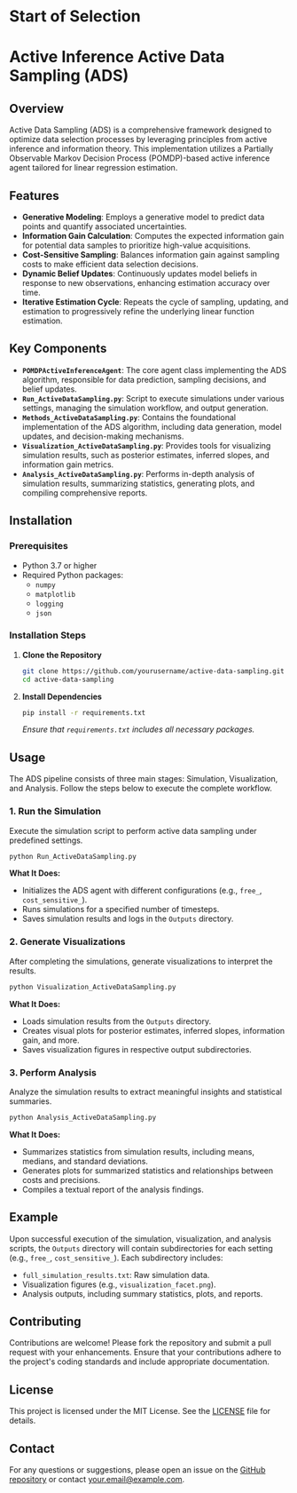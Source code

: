 # Start of Selection
# Active Inference Active Data Sampling (ADS)

## Overview

Active Data Sampling (ADS) is a comprehensive framework designed to optimize data selection processes by leveraging principles from active inference and information theory. This implementation utilizes a Partially Observable Markov Decision Process (POMDP)-based active inference agent tailored for linear regression estimation.

## Features

- **Generative Modeling**: Employs a generative model to predict data points and quantify associated uncertainties.
- **Information Gain Calculation**: Computes the expected information gain for potential data samples to prioritize high-value acquisitions.
- **Cost-Sensitive Sampling**: Balances information gain against sampling costs to make efficient data selection decisions.
- **Dynamic Belief Updates**: Continuously updates model beliefs in response to new observations, enhancing estimation accuracy over time.
- **Iterative Estimation Cycle**: Repeats the cycle of sampling, updating, and estimation to progressively refine the underlying linear function estimation.

## Key Components

- **`POMDPActiveInferenceAgent`**: The core agent class implementing the ADS algorithm, responsible for data prediction, sampling decisions, and belief updates.
- **`Run_ActiveDataSampling.py`**: Script to execute simulations under various settings, managing the simulation workflow, and output generation.
- **`Methods_ActiveDataSampling.py`**: Contains the foundational implementation of the ADS algorithm, including data generation, model updates, and decision-making mechanisms.
- **`Visualization_ActiveDataSampling.py`**: Provides tools for visualizing simulation results, such as posterior estimates, inferred slopes, and information gain metrics.
- **`Analysis_ActiveDataSampling.py`**: Performs in-depth analysis of simulation results, summarizing statistics, generating plots, and compiling comprehensive reports.

## Installation

### Prerequisites

- Python 3.7 or higher
- Required Python packages:
  - `numpy`
  - `matplotlib`
  - `logging`
  - `json`

### Installation Steps

1. **Clone the Repository**

    ```bash
    git clone https://github.com/yourusername/active-data-sampling.git
    cd active-data-sampling
    ```

2. **Install Dependencies**

    ```bash
    pip install -r requirements.txt
    ```

    *Ensure that `requirements.txt` includes all necessary packages.*

## Usage

The ADS pipeline consists of three main stages: Simulation, Visualization, and Analysis. Follow the steps below to execute the complete workflow.

### 1. Run the Simulation

Execute the simulation script to perform active data sampling under predefined settings.

```bash
python Run_ActiveDataSampling.py
```

**What It Does:**

- Initializes the ADS agent with different configurations (e.g., `free_`, `cost_sensitive_`).
- Runs simulations for a specified number of timesteps.
- Saves simulation results and logs in the `Outputs` directory.

### 2. Generate Visualizations

After completing the simulations, generate visualizations to interpret the results.

```bash
python Visualization_ActiveDataSampling.py
```

**What It Does:**

- Loads simulation results from the `Outputs` directory.
- Creates visual plots for posterior estimates, inferred slopes, information gain, and more.
- Saves visualization figures in respective output subdirectories.

### 3. Perform Analysis

Analyze the simulation results to extract meaningful insights and statistical summaries.

```bash
python Analysis_ActiveDataSampling.py
```

**What It Does:**

- Summarizes statistics from simulation results, including means, medians, and standard deviations.
- Generates plots for summarized statistics and relationships between costs and precisions.
- Compiles a textual report of the analysis findings.

## Example

Upon successful execution of the simulation, visualization, and analysis scripts, the `Outputs` directory will contain subdirectories for each setting (e.g., `free_`, `cost_sensitive_`). Each subdirectory includes:

- `full_simulation_results.txt`: Raw simulation data.
- Visualization figures (e.g., `visualization_facet.png`).
- Analysis outputs, including summary statistics, plots, and reports.

## Contributing

Contributions are welcome! Please fork the repository and submit a pull request with your enhancements. Ensure that your contributions adhere to the project's coding standards and include appropriate documentation.

## License

This project is licensed under the MIT License. See the [LICENSE](LICENSE) file for details.

## Contact

For any questions or suggestions, please open an issue on the [GitHub repository](https://github.com/yourusername/active-data-sampling) or contact [your.email@example.com](mailto:your.email@example.com).